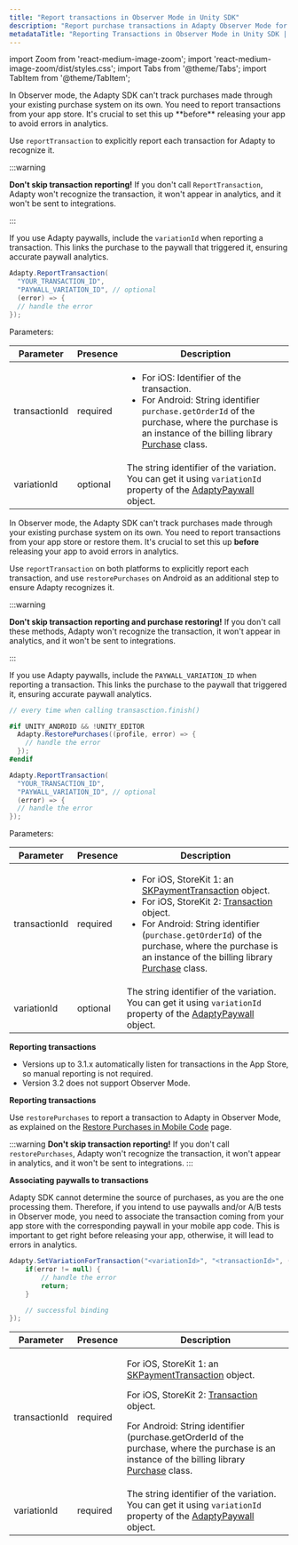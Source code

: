 ```yaml
---
title: "Report transactions in Observer Mode in Unity SDK"
description: "Report purchase transactions in Adapty Observer Mode for user insights and revenue tracking in Unity SDK."
metadataTitle: "Reporting Transactions in Observer Mode in Unity SDK | Adapty Docs"
---
```


import Zoom from 'react-medium-image-zoom';
import 'react-medium-image-zoom/dist/styles.css';
import Tabs from '@theme/Tabs';
import TabItem from '@theme/TabItem'; 


<Tabs groupId="sdk-version" queryString> 

<TabItem value="current" label="Adapty SDK v3.4+ (current)" default> 
In Observer mode, the Adapty SDK can't track purchases made through your existing purchase system on its own. You need to report transactions from your app store. It's crucial to set this up **before** releasing your app to avoid errors in analytics.

Use `reportTransaction` to explicitly report each transaction for Adapty to recognize it.

:::warning

**Don't skip transaction reporting!**
If you don't call `ReportTransaction`, Adapty won't recognize the transaction, it won't appear in analytics, and it won't be sent to integrations.

:::

If you use Adapty paywalls, include the `variationId` when reporting a transaction. This links the purchase to the paywall that triggered it, ensuring accurate paywall analytics.

```csharp showLineNumbers
Adapty.ReportTransaction(
  "YOUR_TRANSACTION_ID", 
  "PAYWALL_VARIATION_ID", // optional
  (error) => {
  // handle the error
});
```

Parameters:

| Parameter     | Presence | Description                                                  |
| ------------- | -------- | ------------------------------------------------------------ |
| transactionId | required | <ul><li> For iOS: Identifier of the transaction.</li><li> For Android: String identifier `purchase.getOrderId` of the purchase, where the purchase is an instance of the billing library [Purchase](https://developer.android.com/reference/com/android/billingclient/api/Purchase) class.</li></ul> |
| variationId   | optional | The string identifier of the variation. You can get it using `variationId` property  of the [AdaptyPaywall](sdk-models#adaptypaywall) object. |

</TabItem>
<TabItem value="old" label="Adapty SDK 3.3.x (legacy)" default> 

In Observer mode, the Adapty SDK can't track purchases made through your existing purchase system on its own. You need to report transactions from your app store or restore them. It's crucial to set this up **before** releasing your app to avoid errors in analytics.

Use `reportTransaction` on both platforms to explicitly report each transaction, and use `restorePurchases` on Android as an additional step to ensure Adapty recognizes it.

:::warning

**Don't skip transaction reporting and purchase restoring!**
If you don't call these methods, Adapty won't recognize the transaction, it won't appear in analytics, and it won't be sent to integrations.

:::

If you use Adapty paywalls, include the `PAYWALL_VARIATION_ID` when reporting a transaction. This links the purchase to the paywall that triggered it, ensuring accurate paywall analytics.

```csharp showLineNumbers
// every time when calling transasction.finish()

#if UNITY_ANDROID && !UNITY_EDITOR
  Adapty.RestorePurchases((profile, error) => {
    // handle the error
  });
#endif

Adapty.ReportTransaction(
  "YOUR_TRANSACTION_ID", 
  "PAYWALL_VARIATION_ID", // optional
  (error) => {
  // handle the error
});
```

Parameters:

| Parameter     | Presence | Description                                                  |
| ------------- | -------- | ------------------------------------------------------------ |
| transactionId | required | <ul><li> For iOS, StoreKit 1: an [SKPaymentTransaction](https://developer.apple.com/documentation/storekit/skpaymenttransaction) object.</li><li> For iOS, StoreKit 2: [Transaction](https://developer.apple.com/documentation/storekit/transaction) object.</li><li> For Android: String identifier (`purchase.getOrderId`) of the purchase, where the purchase is an instance of the billing library [Purchase](https://developer.android.com/reference/com/android/billingclient/api/Purchase) class.</li></ul> |
| variationId   | optional | The string identifier of the variation. You can get it using `variationId` property  of the [AdaptyPaywall](sdk-models#adaptypaywall) object. |

</TabItem>
<TabItem value="old2" label="Adapty SDK up to 3.2.x (legacy)" default> 

<Tabs groupId="current-os" queryString> 
<TabItem value="swift" label="iOS" default> 

**Reporting transactions**

- Versions up to 3.1.x automatically listen for transactions in the App Store, so manual reporting is not required.
- Version 3.2 does not support Observer Mode.

</TabItem> 
<TabItem value="kotlin" label="Android and Android-based cross-platforms" default> 

**Reporting transactions**

Use `restorePurchases` to report a transaction to Adapty in Observer Mode, as explained on the [Restore Purchases in Mobile Code](restore-purchase) page.

:::warning
**Don't skip transaction reporting!**
If you don't call `restorePurchases`, Adapty won't recognize the transaction, it won't appear in analytics, and it won't be sent to integrations.
::: 

</TabItem>
</Tabs>

**Associating paywalls to transactions**

Adapty SDK cannot determine the source of purchases, as you are the one processing them. Therefore, if you intend to use paywalls and/or A/B tests in Observer mode, you need to associate the transaction coming from your app store with the corresponding paywall in your mobile app code. This is important to get right before releasing your app, otherwise, it will lead to errors in analytics.

```csharp 
Adapty.SetVariationForTransaction("<variationId>", "<transactionId>", (error) => { 
    if(error != null) {
        // handle the error
        return;
    }

    // successful binding
});
```

| Parameter                                              | Presence | Description                                                  |
| ------------------------------------------------------ | -------- | ------------------------------------------------------------ |
| transactionId                                          | required | <p>For iOS, StoreKit 1: an [SKPaymentTransaction](https://developer.apple.com/documentation/storekit/skpaymenttransaction)  object.</p><p>For iOS, StoreKit 2: [Transaction](https://developer.apple.com/documentation/storekit/transaction)  object.</p><p>For Android: String identifier (purchase.getOrderId of the purchase, where the purchase is an instance of the billing library [Purchase](https://developer.android.com/reference/com/android/billingclient/api/Purchase) class.</p> |
| variationId                                            | required | The string identifier of the variation. You can get it using `variationId` property of the [AdaptyPaywall](sdk-models#adaptypaywall) object. |

</TabItem> 
</Tabs> 